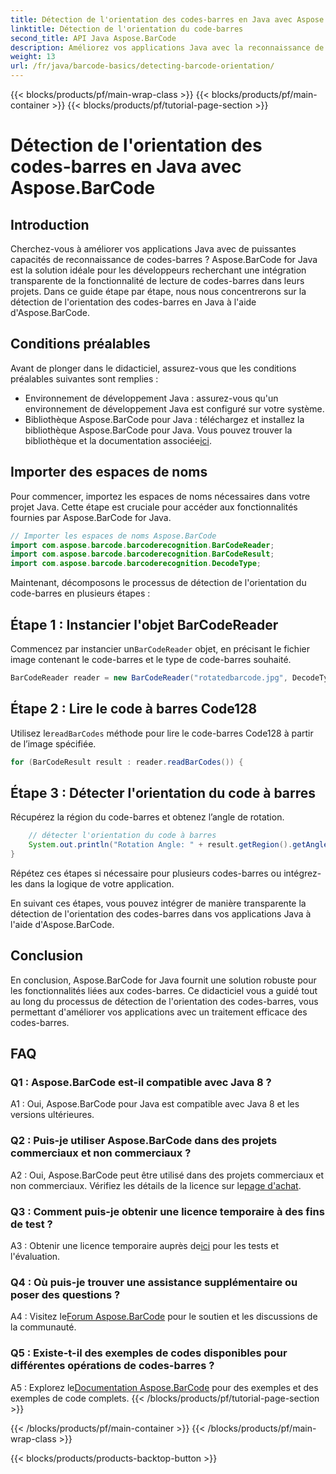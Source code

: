 ```yaml
---
title: Détection de l'orientation des codes-barres en Java avec Aspose.BarCode
linktitle: Détection de l'orientation du code-barres
second_title: API Java Aspose.BarCode
description: Améliorez vos applications Java avec la reconnaissance de codes-barres à l'aide d'Aspose.BarCode for Java. Suivez notre guide étape par étape pour détecter sans effort l’orientation des codes-barres.
weight: 13
url: /fr/java/barcode-basics/detecting-barcode-orientation/
---
```


{{< blocks/products/pf/main-wrap-class >}}
{{< blocks/products/pf/main-container >}}
{{< blocks/products/pf/tutorial-page-section >}}

# Détection de l'orientation des codes-barres en Java avec Aspose.BarCode

## Introduction

Cherchez-vous à améliorer vos applications Java avec de puissantes capacités de reconnaissance de codes-barres ? Aspose.BarCode for Java est la solution idéale pour les développeurs recherchant une intégration transparente de la fonctionnalité de lecture de codes-barres dans leurs projets. Dans ce guide étape par étape, nous nous concentrerons sur la détection de l'orientation des codes-barres en Java à l'aide d'Aspose.BarCode.

## Conditions préalables

Avant de plonger dans le didacticiel, assurez-vous que les conditions préalables suivantes sont remplies :

- Environnement de développement Java : assurez-vous qu'un environnement de développement Java est configuré sur votre système.
-  Bibliothèque Aspose.BarCode pour Java : téléchargez et installez la bibliothèque Aspose.BarCode pour Java. Vous pouvez trouver la bibliothèque et la documentation associée[ici](https://releases.aspose.com/barcode/java/).

## Importer des espaces de noms

Pour commencer, importez les espaces de noms nécessaires dans votre projet Java. Cette étape est cruciale pour accéder aux fonctionnalités fournies par Aspose.BarCode for Java.

```java
// Importer les espaces de noms Aspose.BarCode
import com.aspose.barcode.barcoderecognition.BarCodeReader;
import com.aspose.barcode.barcoderecognition.BarCodeResult;
import com.aspose.barcode.barcoderecognition.DecodeType;
```

Maintenant, décomposons le processus de détection de l'orientation du code-barres en plusieurs étapes :

## Étape 1 : Instancier l'objet BarCodeReader

 Commencez par instancier un`BarCodeReader` objet, en précisant le fichier image contenant le code-barres et le type de code-barres souhaité.

```java
BarCodeReader reader = new BarCodeReader("rotatedbarcode.jpg", DecodeType.CODE_128);
```

## Étape 2 : Lire le code à barres Code128

 Utilisez le`readBarCodes` méthode pour lire le code-barres Code128 à partir de l’image spécifiée.

```java
for (BarCodeResult result : reader.readBarCodes()) {
```

## Étape 3 : Détecter l'orientation du code à barres

Récupérez la région du code-barres et obtenez l’angle de rotation.

```java
    // détecter l'orientation du code à barres
    System.out.println("Rotation Angle: " + result.getRegion().getAngle());
}
```

Répétez ces étapes si nécessaire pour plusieurs codes-barres ou intégrez-les dans la logique de votre application.

En suivant ces étapes, vous pouvez intégrer de manière transparente la détection de l'orientation des codes-barres dans vos applications Java à l'aide d'Aspose.BarCode.

## Conclusion

En conclusion, Aspose.BarCode for Java fournit une solution robuste pour les fonctionnalités liées aux codes-barres. Ce didacticiel vous a guidé tout au long du processus de détection de l'orientation des codes-barres, vous permettant d'améliorer vos applications avec un traitement efficace des codes-barres.

## FAQ

### Q1 : Aspose.BarCode est-il compatible avec Java 8 ?

A1 : Oui, Aspose.BarCode pour Java est compatible avec Java 8 et les versions ultérieures.

### Q2 : Puis-je utiliser Aspose.BarCode dans des projets commerciaux et non commerciaux ?

 A2 : Oui, Aspose.BarCode peut être utilisé dans des projets commerciaux et non commerciaux. Vérifiez les détails de la licence sur le[page d'achat](https://purchase.aspose.com/buy).

### Q3 : Comment puis-je obtenir une licence temporaire à des fins de test ?

 A3 : Obtenir une licence temporaire auprès de[ici](https://purchase.aspose.com/temporary-license/) pour les tests et l'évaluation.

### Q4 : Où puis-je trouver une assistance supplémentaire ou poser des questions ?

 A4 : Visitez le[Forum Aspose.BarCode](https://forum.aspose.com/c/barcode/13) pour le soutien et les discussions de la communauté.

### Q5 : Existe-t-il des exemples de codes disponibles pour différentes opérations de codes-barres ?

 A5 : Explorez le[Documentation Aspose.BarCode](https://reference.aspose.com/barcode/java/) pour des exemples et des exemples de code complets.
{{< /blocks/products/pf/tutorial-page-section >}}

{{< /blocks/products/pf/main-container >}}
{{< /blocks/products/pf/main-wrap-class >}}

{{< blocks/products/products-backtop-button >}}
